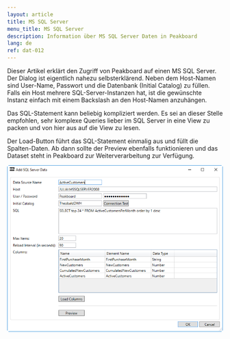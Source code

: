 ```yaml
---
layout: article
title: MS SQL Server
menu_title: MS SQL Server
description: Information über MS SQL Server Daten in Peakboard
lang: de
ref: dat-012
---
```

Dieser Artikel erklärt den Zugriff von Peakboard auf einen MS SQL Server. Der Dialog ist eigentlich nahezu selbsterklärend. Neben dem Host-Namen sind User-Name, Passwort und die Datenbank (Initial Catalog) zu füllen. Falls ein Host mehrere SQL-Server-Instanzen hat, ist die gewünschte Instanz einfach mit einem Backslash an den Host-Namen anzuhängen.

Das SQL-Statement kann beliebig kompliziert werden. Es sei an dieser Stelle empfohlen, sehr komplexe Queries lieber im SQL Server in eine View zu packen und von hier aus auf die View zu lesen.

Der Load-Button führt das SQL-Statement einmalig aus und füllt die Spalten-Daten. Ab dann sollte der Preview ebenfalls funktionieren und das Dataset steht in Peakboard zur Weiterverarbeitung zur Verfügung.



![image_1](/assets/images/Data_Sources/MS_SQL/SQL01.png)
